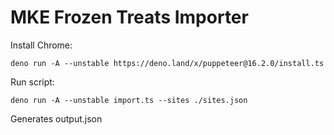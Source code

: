# MKE Frozen Treats Importer

Install Chrome:

```
deno run -A --unstable https://deno.land/x/puppeteer@16.2.0/install.ts
```

Run script:

```
deno run -A --unstable import.ts --sites ./sites.json
```

Generates output.json